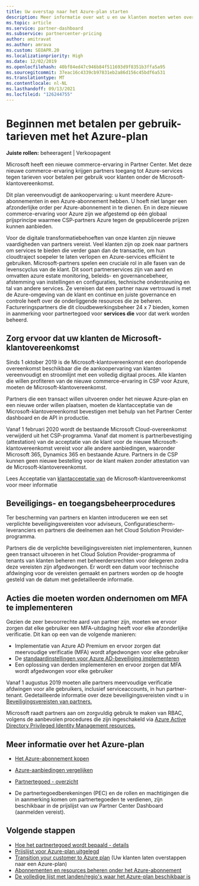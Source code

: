 ```yaml
---
title: Uw overstap naar het Azure-plan starten
description: Meer informatie over wat u en uw klanten moeten weten over het gebruik van het Azure-abonnement voor betalen per gebruik, inclusief de eerste stappen, voorzorgsmaatregelen voor beveiliging en hoe u aan de slag kunt gaan.
ms.topic: article
ms.service: partner-dashboard
ms.subservice: partnercenter-pricing
author: amitravat
ms.author: amrava
ms.custom: SEOAPR.20
ms.localizationpriority: High
ms.date: 12/02/2019
ms.openlocfilehash: 40bf84ed47c946b84f511693d9f8351b3ffa5a95
ms.sourcegitcommit: 37eac16c4339cb97831eb2a86d156c45bdf6a531
ms.translationtype: MT
ms.contentlocale: nl-NL
ms.lasthandoff: 09/13/2021
ms.locfileid: "126244755"
---
```

# <a name="begin-using-pay-as-you-go-rates-with-the-azure-plan"></a>Beginnen met betalen per gebruik-tarieven met het Azure-plan

**Juiste rollen:** beheeragent | Verkoopagent


Microsoft heeft een nieuwe commerce-ervaring in Partner Center.  Met deze nieuwe commerce-ervaring krijgen partners toegang tot Azure-services tegen tarieven voor betalen per gebruik voor klanten onder de Microsoft-klantovereenkomst.

Dit plan vereenvoudigt de aankoopervaring: u kunt meerdere Azure-abonnementen in een Azure-abonnement hebben. U hoeft niet langer een afzonderlijke order per Azure-abonnement in te dienen. En in deze nieuwe commerce-ervaring voor Azure zijn we afgestemd op één globaal prijsprincipe waarmee CSP-partners Azure tegen de gepubliceerde prijzen kunnen aanbieden.

Voor de digitale transformatiebehoeften van onze klanten zijn nieuwe vaardigheden van partners vereist. Veel klanten zijn op zoek naar partners om services te bieden die verder gaan dan de transactie, om hun cloudtraject soepeler te laten verlopen en Azure-services efficiënt te gebruiken. Microsoft-partners spelen een cruciale rol in alle fasen van de levenscyclus van de klant. Dit soort partnerservices zijn van aard en omvatten azure estate monitoring, beleids- en governancebeheer, afstemming van instellingen en configuraties, technische ondersteuning en tal van andere services. Ze vereisen dat een partner nauw vertrouwd is met de Azure-omgeving van de klant en continue en juiste governance en controle heeft over de onderliggende resources die ze beheren. Factureringspartners die dit cloudbewerkingsbeheer 24 x 7 bieden, komen in aanmerking voor partnertegoed voor **services die** voor dat werk worden beheerd.

## <a name="make-sure-your-customers-have-signed-the-microsoft-customer-agreement"></a>Zorg ervoor dat uw klanten de Microsoft-klantovereenkomst

Sinds 1 oktober 2019 is de Microsoft-klantovereenkomst een doorlopende overeenkomst beschikbaar die de aankoopervaring van klanten vereenvoudigt en stroomlijnt met een volledig digitaal proces. Alle klanten die willen profiteren van de nieuwe commerce-ervaring in CSP voor Azure, moeten de Microsoft-klantovereenkomst.

Partners die een transact willen uitvoeren onder het nieuwe Azure-plan en een nieuwe order willen plaatsen, moeten de klantacceptatie van de Microsoft-klantovereenkomst bevestigen met behulp van het Partner Center dashboard en de API in productie.

Vanaf 1 februari 2020 wordt de bestaande Microsoft Cloud-overeenkomst verwijderd uit het CSP-programma. Vanaf dat moment is partnerbevestiging (attestation) van de acceptatie van de klant voor de nieuwe Microsoft-klantovereenkomst vereist voor alle andere aanbiedingen, waaronder Microsoft 365, Dynamics 365 en bestaande Azure. Partners in de CSP kunnen geen nieuwe bestelling voor de klant maken zonder attestation van de Microsoft-klantovereenkomst.

Lees Acceptatie van [klantacceptatie van](confirm-customer-agreement.md) de Microsoft-klantovereenkomst voor meer informatie

## <a name="security-and-access-control-practices"></a>Beveiligings- en toegangsbeheerprocedures

Ter bescherming van partners en klanten introduceren we een set verplichte beveiligingsvereisten voor adviseurs, Configuratiescherm-leveranciers en partners die deelnemen aan het Cloud Solution Provider-programma.

Partners die de verplichte beveiligingsvereisten niet implementeren, kunnen geen transact uitvoeren in het Cloud Solution Provider-programma of tenants van klanten beheren met beheerdersrechten voor delegeren zodra deze vereisten zijn afgedwongen. Er wordt een datum voor technische afdwinging voor de vereisten gemaakt en partners worden op de hoogte gesteld van de datum met gedetailleerde informatie.

## <a name="actions-to-take-to-implement-mfa"></a>Acties die moeten worden ondernomen om MFA te implementeren

Gezien de zeer bevoorrechte aard van partner zijn, moeten we ervoor zorgen dat elke gebruiker een MFA-uitdaging heeft voor elke afzonderlijke verificatie. Dit kan op een van de volgende manieren:

- Implementatie van Azure AD Premium en ervoor zorgen dat meervoudige verificatie (MFA) wordt afgedwongen voor elke gebruiker
- De [standaardinstellingen voor Azure AD-beveiliging implementeren](/azure/active-directory/conditional-access/concept-conditional-access-security-defaults)
- Een oplossing van derden implementeren en ervoor zorgen dat MFA wordt afgedwongen voor elke gebruiker

Vanaf 1 augustus 2019 moeten alle partners meervoudige verificatie afdwingen voor alle gebruikers, inclusief serviceaccounts, in hun partner-tenant. Gedetailleerde informatie over deze beveiligingsvereisten vindt u in [Beveiligingsvereisten van partners.](partner-security-requirements.md)

Microsoft raadt partners aan om zorgvuldig gebruik te maken van RBAC, volgens de aanbevolen procedures die zijn ingeschakeld via [Azure Active Directory Privileged Identity Management resources.](/azure/active-directory/privileged-identity-management/pim-configure)

## <a name="read-more-about-the-azure-plan"></a>Meer informatie over het Azure-plan

- [Het Azure-abonnement kopen](purchase-azure-plan.md)

- [Azure-aanbiedingen vergelijken](compare-azure-offers.md)

- [Partnertegoed - overzicht](partner-earned-credit.md)

- De partnertegoedberekeningen (PEC) en de rollen en machtigingen die in aanmerking komen om partnertegoeden te verdienen, zijn beschikbaar in de prijslijst van uw Partner Center Dashboard (aanmelden vereist).

## <a name="next-steps"></a>Volgende stappen 

- [Hoe het partnertegoed wordt bepaald - details](partner-earned-credit-explanation.md)
- [Prijslijst voor Azure-plan uitgelegd](azure-plan-price-list.md)
- [Transition your customer to Azure plan](azure-plan-transition.md) (Uw klanten laten overstappen naar een Azure-plan)
- [Abonnementen en resources beheren onder het Azure-abonnement](azure-plan-manage.md)
- [De volledige lijst met landen/regio's waar het Azure-plan beschikbaar is](https://query.prod.cms.rt.microsoft.com/cms/api/am/binary/RE3QN0x)